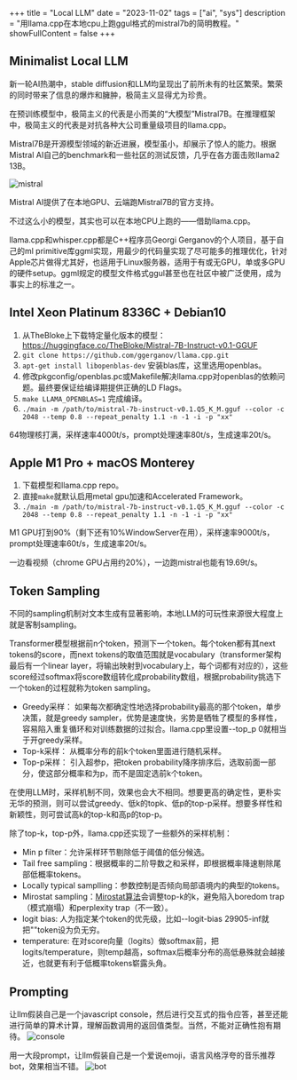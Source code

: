 +++
title = "Local LLM"
date = "2023-11-02"
tags = ["ai", "sys"]
description = "用llama.cpp在本地cpu上跑ggul格式的mistral7b的简明教程。"
showFullContent = false
+++

## Minimalist Local LLM
新一轮AI热潮中，stable diffusion和LLM均呈现出了前所未有的社区繁荣。繁荣的同时带来了信息的爆炸和臃肿，极简主义显得尤为珍贵。

在预训练模型中，极简主义的代表是小而美的“大模型”Mistral7B。在推理框架中，极简主义的代表是对抗各种大公司重量级项目的llama.cpp。

Mistral7B是开源模型领域的新近进展，模型虽小，却展示了惊人的能力。根据Mistral AI自己的benchmark和一些社区的测试反馈，几乎在各方面击败llama2 13B。

![mistral](https://cmbbq.github.io/img/mistral.png)

Mistral AI提供了在本地GPU、云端跑Mistral7B的官方支持。

不过这么小的模型，其实也可以在本地CPU上跑的——借助llama.cpp。

llama.cpp和whisper.cpp都是C++程序员Georgi Gerganov的个人项目，基于自己的ml primitive库ggml实现，用最少的代码量实现了尽可能多的推理优化，针对Apple芯片做得尤其好，也适用于Linux服务器，适用于有或无GPU，单或多GPU的硬件setup。ggml规定的模型文件格式ggul甚至也在社区中被广泛使用，成为事实上的标准之一。

## Intel Xeon Platinum 8336C + Debian10
1. 从TheBloke上下载特定量化版本的模型：https://huggingface.co/TheBloke/Mistral-7B-Instruct-v0.1-GGUF
2. ```git clone https://github.com/ggerganov/llama.cpp.git```
3. ```apt-get install libopenblas-dev``` 安装blas库，这里选用openblas。
4. 修改pkgconfig/openblas.pc或Makefile解决llama.cpp对openblas的依赖问题。最终要保证给编译期提供正确的LD Flags。
5. ```make LLAMA_OPENBLAS=1``` 完成编译。
6. ```./main -m /path/to/mistral-7b-instruct-v0.1.Q5_K_M.gguf --color -c 2048 --temp 0.8 --repeat_penalty 1.1 -n -1 -i -p "xx"```

64物理核打满，采样速率4000t/s，prompt处理速率80t/s，生成速率20t/s。

## Apple M1 Pro + macOS Monterey
1. 下载模型和llama.cpp repo。
2. 直接```make```就默认启用metal gpu加速和Accelerated Framework。
3. ```./main -m /path/to/mistral-7b-instruct-v0.1.Q5_K_M.gguf --color -c 2048 --temp 0.8 --repeat_penalty 1.1 -n -1 -i -p "xx"```

M1 GPU打到90%（剩下还有10%WindowServer在用），采样速率9000t/s，prompt处理速率60t/s，生成速率20t/s。

一边看视频（chrome GPU占用约20%），一边跑mistral也能有19.69t/s。

## Token Sampling
不同的sampling机制对文本生成有显著影响，本地LLM的可玩性来源很大程度上就是客制sampling。

Transformer模型根据前n个token，预测下一个token。每个token都有其next tokens的score，而next tokens的取值范围就是vocabulary（transformer架构最后有一个linear layer，将输出映射到vocabulary上，每个词都有对应的），这些score经过softmax将score数组转化成probability数组，根据probability挑选下一个token的过程就称为token sampling。
- Greedy采样： 如果每次都确定性地选择probability最高的那个token，单步决策，就是greedy sampler，优势是速度快，劣势是牺牲了模型的多样性，容易陷入重复循环和对训练数据的过拟合。llama.cpp里设置--top_p 0就相当于开greedy采样。
- Top-k采样： 从概率分布的前k个token里面进行随机采样。
- Top-p采样： 引入超参p，把token probability降序排序后，选取前面一部分，使这部分概率和为p，而不是固定选前k个token。

在使用LLM时，采样机制不同，效果也会大不相同。想要更高的确定性，更朴实无华的预测，则可以尝试greedy、低k的topk、低p的top-p采样。想要多样性和新颖性，则可尝试高k的top-k和高p的top-p。

除了top-k，top-p外，llama.cpp还实现了一些额外的采样机制：
- Min p filter：允许采样环节剔除低于阈值的低分候选。
- Tail free sampling：根据概率的二阶导数之和采样，即根据概率降速剔除尾部低概率tokens。
- Locally typical samplling：参数控制是否倾向局部语境内的典型的tokens。
- Mirostat sampling：[Mirostat算法](https://arxiv.org/abs/2007.14966)会调整top-k的k，避免陷入boredom trap（模式崩塌）和perplexity trap（不一致）。
- logit bias: 人为指定某个token的优先级，比如--logit-bias 29905-inf就把"\"token设为负无穷。
- temperature: 在对score向量（logits）做softmax前，把logits/temperature，则temp越高，softmax后概率分布的高低悬殊就会越接近，也就更有利于低概率tokens崭露头角。

## Prompting
让llm假装自己是一个javascript console，然后进行交互式的指令应答，甚至还能进行简单的算术计算，理解函数调用的返回值类型。当然，不能对正确性抱有期待。
![console](https://cmbbq.github.io/img/js_console.png)

用一大段prompt，让llm假装自己是一个爱说emoji，语言风格浮夸的音乐推荐bot，效果相当不错。
![bot](https://cmbbq.github.io/img/music_bot.png)




